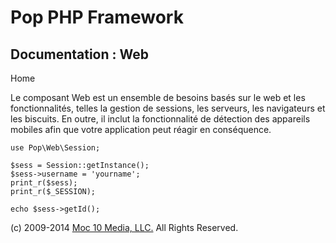Pop PHP Framework
=================

Documentation : Web
-------------------

Home

Le composant Web est un ensemble de besoins basés sur le web et les
fonctionnalités, telles la gestion de sessions, les serveurs, les
navigateurs et les biscuits. En outre, il inclut la fonctionnalité de
détection des appareils mobiles afin que votre application peut réagir
en conséquence.

    use Pop\Web\Session;

    $sess = Session::getInstance();
    $sess->username = 'yourname';
    print_r($sess);
    print_r($_SESSION);

    echo $sess->getId();

\(c) 2009-2014 [Moc 10 Media, LLC.](http://www.moc10media.com) All
Rights Reserved.
